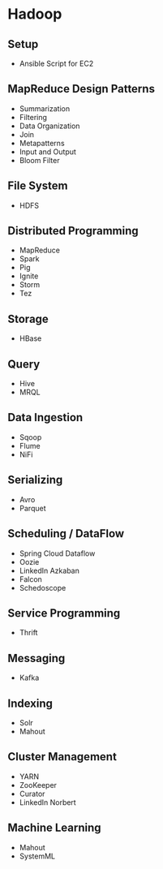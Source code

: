 # Hadoop
## Setup
- Ansible Script for EC2

## MapReduce Design Patterns
- Summarization
- Filtering
- Data Organization
- Join
- Metapatterns
- Input and Output
- Bloom Filter

## File System
- HDFS

## Distributed Programming
- MapReduce
- Spark
- Pig
- Ignite
- Storm
- Tez

## Storage
- HBase

## Query
- Hive
- MRQL

## Data Ingestion
- Sqoop
- Flume
- NiFi

## Serializing
- Avro
- Parquet

## Scheduling / DataFlow
- Spring Cloud Dataflow
- Oozie
- LinkedIn Azkaban
- Falcon
- Schedoscope

## Service Programming
- Thrift

## Messaging
- Kafka

## Indexing
- Solr
- Mahout

## Cluster Management
- YARN
- ZooKeeper
- Curator
- LinkedIn Norbert

## Machine Learning
- Mahout
- SystemML

